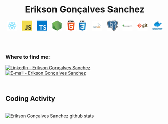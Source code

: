 <h1 align="center">Erikson Gonçalves Sanchez</h1>

<p align="center">
  <img height="32" src="https://raw.githubusercontent.com/github/explore/80688e429a7d4ef2fca1e82350fe8e3517d3494d/topics/react/react.png" alt="React" title="React JS, React Native, NextJS"/>
  <span>&nbsp;</span><span>&nbsp;</span>
  <img height="32" src="https://raw.githubusercontent.com/github/explore/80688e429a7d4ef2fca1e82350fe8e3517d3494d/topics/javascript/javascript.png" alt="Javascript" title="Javascript"/>
  <span>&nbsp;</span><span>&nbsp;</span>
  <img height="32" src="https://raw.githubusercontent.com/github/explore/80688e429a7d4ef2fca1e82350fe8e3517d3494d/topics/typescript/typescript.png" alt="Typescript" title="Typescript"/>
  <span>&nbsp;</span><span>&nbsp;</span>
  <img height="32" src="https://raw.githubusercontent.com/github/explore/80688e429a7d4ef2fca1e82350fe8e3517d3494d/topics/nodejs/nodejs.png" alt="Nodejs" title="Node JS"/>
  <span>&nbsp;</span>
  <img height="32" src="https://raw.githubusercontent.com/github/explore/80688e429a7d4ef2fca1e82350fe8e3517d3494d/topics/html/html.png" alt="HTML5" title="HTML 5"/>

  <img height="32" src="https://raw.githubusercontent.com/github/explore/80688e429a7d4ef2fca1e82350fe8e3517d3494d/topics/css/css.png" alt="CSS3" title="CSS 3"/>
  <span>&nbsp;</span><span>&nbsp;</span>
  <img height="32" src="https://raw.githubusercontent.com/github/explore/80688e429a7d4ef2fca1e82350fe8e3517d3494d/topics/mysql/mysql.png" alt="MySQL" title="Banco de dados MySQL"/>
  <span>&nbsp;</span><span>&nbsp;</span>
  <img height="32" src="https://raw.githubusercontent.com/github/explore/80688e429a7d4ef2fca1e82350fe8e3517d3494d/topics/postgresql/postgresql.png" alt="PostgreSQL" title="Banco de dados PostgreSQL"/>
  <span>&nbsp;</span><span>&nbsp;</span>
  <img height="32" src="https://raw.githubusercontent.com/github/explore/80688e429a7d4ef2fca1e82350fe8e3517d3494d/topics/mongodb/mongodb.png" alt="MongoDB" title="Banco de dados MongoDB"/>
  <span>&nbsp;</span><span>&nbsp;</span>
  <img height="32" src="https://raw.githubusercontent.com/github/explore/80688e429a7d4ef2fca1e82350fe8e3517d3494d/topics/git/git.png" alt="Git" title="Git | Github"/>
  <span>&nbsp;</span><span>&nbsp;</span>
  <img height="32" src="https://raw.githubusercontent.com/github/explore/80688e429a7d4ef2fca1e82350fe8e3517d3494d/topics/docker/docker.png" alt="Docker" title="Docker"/>
</p>

<br/><br/>

### **Where to find me:**

<a href="https://www.linkedin.com/in/eriksongoncalves/" target="_blank" title="LinkedIn - Erikson Gonçalves Sanchez"><img alt="LinkedIn - Erikson Gonçalves Sanchez" width="28" src="https://www.svgrepo.com/show/81143/linkedin.svg" /></a>
<span>&nbsp;</span><span>&nbsp;</span>
<a href="mailto:eriksongoncalves@yahoo.com.br" target="_blank" title="E-mail - Erikson Gonçalves Sanchez"><img alt="E-mail - Erikson Gonçalves Sanchez" width="32" src="https://www.svgrepo.com/show/34965/email.svg" /></a>


<br/>

## **Coding Activity**

<br/>

<img src="https://github-readme-stats.vercel.app/api?username=eriksongoncalves&show_icons=true&theme=dark" alt="Erikson Gonçalves Sanchez github stats" />

